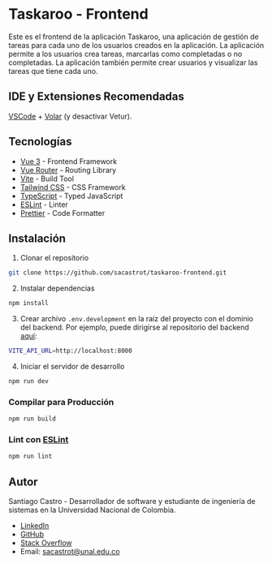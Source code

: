 # Taskaroo - Frontend

Este es el frontend de la aplicación Taskaroo, una aplicación de gestión de tareas para cada uno de los usuarios creados en la aplicación. La aplicación permite a los usuarios crea tareas, marcarlas como completadas o no completadas. La aplicación también permite crear usuarios y visualizar las tareas que tiene cada uno.

## IDE y Extensiones Recomendadas

[VSCode](https://code.visualstudio.com/) + [Volar](https://marketplace.visualstudio.com/items?itemName=Vue.volar) (y desactivar Vetur).

## Tecnologías

- [Vue 3](https://v3.vuejs.org/) - Frontend Framework
- [Vue Router](https://router.vuejs.org/) - Routing Library
- [Vite](https://vitejs.dev/) - Build Tool
- [Tailwind CSS](https://tailwindcss.com/) - CSS Framework
- [TypeScript](https://www.typescriptlang.org/) - Typed JavaScript
- [ESLint](https://eslint.org/) - Linter
- [Prettier](https://prettier.io/) - Code Formatter

## Instalación

1. Clonar el repositorio

```sh
git clone https://github.com/sacastrot/taskaroo-frontend.git
```

2. Instalar dependencias

```sh
npm install
```

3. Crear archivo `.env.development` en la raíz del proyecto con el dominio del backend. Por ejemplo, puede dirigirse al repositorio del backend [aquí](https://github.com/sacastrot/taskaroo-backend.git):

```sh
VITE_API_URL=http://localhost:8000
```

4. Iniciar el servidor de desarrollo

```sh
npm run dev
```

### Compilar para Producción

```sh
npm run build
```

### Lint con [ESLint](https://eslint.org/)

```sh
npm run lint
```

## Autor

Santiago Castro - Desarrollador de software y estudiante de ingeniería de sistemas en la Universidad Nacional de Colombia.

- [LinkedIn](www.linkedin.com/in/santiago-castro-tabares)
- [GitHub](https://github.com/sacastrot)
- [Stack Overflow](https://stackoverflow.com/users/19891867/santiago)
- Email: sacastrot@unal.edu.co
